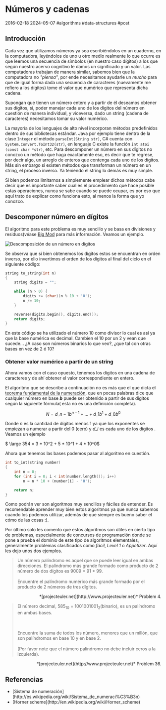 <!-- vim: set spelllang=es_mx: -->
# Números y cadenas
2016-02-18 2024-05-07 #algorithms #data-structures #post

## Introducción

Cada vez que utilizamos números ya sea escribiéndolos en un cuaderno, en la computadora, leyéndolos de uno u otro medio realmente lo que ocurre es que leemos una secuencia de símbolos (en nuestro caso dígitos) a los que según nuestro acervo cognitivo le damos un significado y un valor. Las computadoras trabajan de manera similar, sabemos bien que la computadora no *"piensa"*, por ende necesitamos ayudarle un *mucho* para que de igual forma dada una secuencia de caracteres (nuevamente me refiero a los dígitos) tome el valor que numérico que representa dicha cadena.

Supongan que tienen un número entero y a partir de él deseamos obtener sus dígitos, sí, poder manejar cada uno de los dígitos del número en cuestión de manera individual, y viceversa, dado un string (cadena de caracteres) necesitamos tomar su valor numérico.  

La mayoría de los lenguajes de alto nivel incorporan métodos predefinidos dentro de sus bibliotecas estándar. Java por ejemplo tiene dentro de la clase `Integer` el método `parseInt(String str)`, C# cuenta con `System.Convert.ToInt32(str)`, en lenguaje C existe la función `int atoi (const char *str)`, etc. Para descomponer un número en sus dígitos no conozco un método que haga exactamente eso, es decir que te regrese, por decir algo, un arreglo de enteros que contenga cada uno de los dígitos. Más sin embargo si existen métodos que transforman un número en un string, el proceso inverso. Ya teniendo el string lo demás es muy simple.

Si bien podemos limitarnos a simplemente emplear dichos métodos cabe decir que es importante saber cual es el procedimiento que hace posible estas operaciones, nunca se sabe cuando se puede ocupar, es por eso que aquí trato de explicar como funciona esto, al menos la forma que yo conozco.

## Descomponer número en dígitos

El algoritmo para este problema es muy sencillo y se basa en divisiones y residuos(véase [Big Mod](/big-mod) para más información. Veamos un ejemplo.

![Descomposición de un número en dígitos](/numeros-y-strings/descomposicion_digitos.png)


Se observa que si bien obtenemos los dígitos estos se encuentran en orden inverso, por ello invertimos el orden de los dígitos al final del ciclo en el siguiente código:


```cpp
string to_string(int n)
{
    string digits = "";

    while (n > 0) {
        digits += (char)(n % 10 + '0');
        n /= 10;
    }

    reverse(digits.begin(), digits.end());
    return digits;
}

```

En este código se ha utilizado el número 10 como divisor lo cual es así ya que la base numérica es decimal. Cambien el 10 por un 2 y vean que sucede... ¿A caso son números binarios lo que veo?, ¿que tal con otras bases en vez de 2 ó 10?

### Obtener valor numérico a partir de un string

Ahora vamos con el caso opuesto, tenemos los dígitos en una cadena de caracteres y de ahí obtener el valor correspondiente en entero.

El algoritmo que se describe a continuación no es más que el que dicta el [teorema fundamental de la numeración](http://es.wikipedia.org/wiki/Sistema_de_numeraci%C3%B3n#Teorema_Fundamental_de_la_numeraci.C3.B3n), que en pocas palabras dice que cualquier número en base ***b*** puede ser obtenido a partir de sus dígitos según la siguiente fórmula( esta no es una definición completa).

$$N = d\_{n - 1}b^{n - 1} + ... + d\_{1}b^{1} + d\_{0}b^{0}$$


Donde $n$ es la cantidad de dígitos menos 1 ya que los exponentes se empiezan a numerar a partir del 0 (cero) y $d\_i$ es cada uno de los dígitos . Veamos un ejemplo


$ \large 354 = 3 * 10^2 + 5 * 10^1 + 4 * 10^0$ 


Ahora que tenemos las bases podemos pasar al algoritmo en cuestión.


```cpp
int to_int(string number)
{
    int n = 0;
    for (int i = 0; i < int(number.length()); i++)
        n = n * 10 + (number[i] - '0');

    return n;
}

```

Como podrán ver son algoritmos muy sencillos y fáciles de entender. Es recomendable aprender muy bien estos algoritmos ya que nunca sabemos cuando los podemos utilizar, además de que siempre es bueno saber el cómo de las cosas :).

Por último solo les comento que estos algoritmos son útiles en cierto tipo de problemas, especialmente de concursos de programación donde se pone a prueba el dominio de este tipo de algoritmos elementales, generalmente problemas clasificados como *fácil*, *Level 1* o *Appetizer*. Aquí les dejo unos dos ejemplos.


<blockquote>
  Un número palíndromo es aquel que se puede leer igual en ambas direcciones. El palíndromo más grande formado como producto de 2 número de dos dígitos es 9009 = 91 * 99.
  <br><br>
  Encuentre el palíndromo numérico más grande formado por el producto de 2 números de tres dígitos.
</blockquote>
<p align="right">*[projecteuler.net](http://www.projecteuler.net)* Problem 4.


<blockquote>
  <p>El número decimal, 585<sub>10</sub> = 1001001001<sub>2</sub>(binario), es un palíndromo en ambas bases.</p>
  <br><br>
Encuentre la suma de todos los número, menores que un millón, que son palíndromos en base 10 y en base 2.
  <br><br>
  (Por favor note que el número palíndromo no debe incluir ceros a la izquierda).
</blockquote>
<p align="right">*[projecteuler.net](http://www.projecteuler.net)* Problem 36.


## Referencias

<ul>
    <li> [Sistema de numeración](http://es.wikipedia.org/wiki/Sistema_de_numeraci%C3%B3n)</li>
    <li> [Horner scheme](http://en.wikipedia.org/wiki/Horner_scheme)</li>
</ul>
